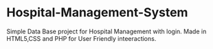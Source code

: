 # Hospital-Management-System
Simple Data Base project for Hospital Management with login. Made in HTML5,CSS and PHP for User Friendly inteeractions.
